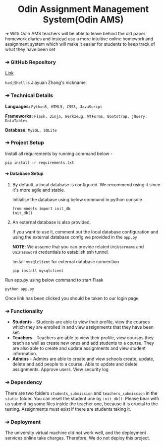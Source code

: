 <h1 align="center">Odin Assignment Management System(Odin AMS)</h1>

➔ With Odin AMS teachers will be able to leave behind the old
paper homework diaries and instead use a more intuitive online
homework and assignment system which will make it easier for students
to keep track of what they have been set

### ➔ GitHub Repository
[Link](https://github.com/HarrySayer/CSC2033-Team1-Project)

`hadjShell` is Jiayuan Zhang's nickname.
### ➔ Technical Details
**Languages:**
```Python3, HTML5, CSS3, JavaScript```

**Frameworks:**
```Flask, Jinja, Werkzeug, WTForms, Bootstrap, jQuery, DataTables```

**Database:**
```MySQL, SQLite```

### ➔ Project Setup
Install all requirements by running command below -
```
pip install -r requirements.txt
```

#### ➔ Database Setup
1. By default, a local database is configured. We recommend using it since 
it's more agile and stable.
   
    Initialise the database using below command in python console
    ```
    from models import init_db
    init_db()
    ```
2. An external database is also provided. 

    If you want to use it, comment out the local database configuration and 
    using the external database config we provided in the `app.py`

    **NOTE**: We assume that you can provide 
   related `UniUsername` and `UniPassword` credentials to establish
   ssh tunnel.

    Install `mysqlclient` for external database connection
    ```
    pip install mysqlclient
    ```

Run app.py using below command to start Flask 
```
python app.py
```
Once link has been clicked you should be taken to our login page

### ➔ Functionality
- **Students** - Students are able to view their profile,
view the courses which they are enrolled in and view
assignments that they have been set.
- **Teachers** - Teachers are able to view their profile,
view courses they teach as well as create new ones and
add students to a course. They are also able to create
and update assignments and view student information.
- **Admins** - Admins are able to create and view schools
create, update, delete and add people to a course. Able to
update and delete assignments. Approve users. View
security log
  
### ➔ Dependency
There are two folders `students_submission` and `teachers_submission` in the 
`static` folder. You can reset the student one by `init_db()`. Please 
bear with us submitting some files inside the teacher one, because it is crucial 
to the testing. Assignments must exist if there are students taking it.

### ➔ Deployment
The university virtual machine did not work well, and the deployment services online 
take charges. Therefore, We do not deploy this project.